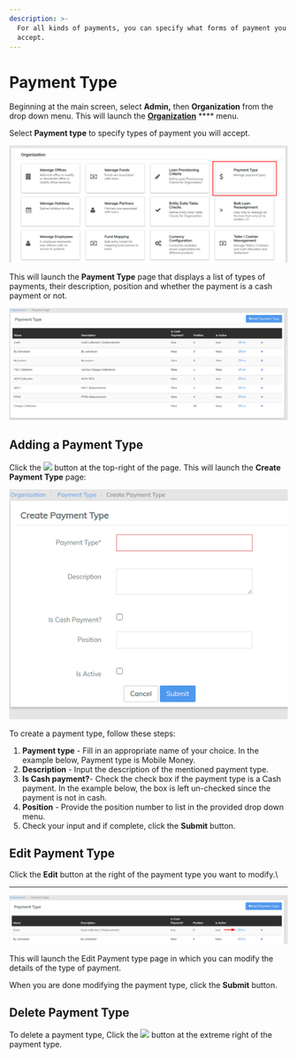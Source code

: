 ```yaml
---
description: >-
  For all kinds of payments, you can specify what forms of payment you will
  accept.
---
```


# Payment Type

Beginning at the main screen, select **Admin,** then **Organization** from the drop down menu. This will launch the [**Organization**](./) **** menu.

Select **Payment type** to specify types of payment you will accept.

![](../../../.gitbook/assets/paymtype.png)

This will launch the **Payment Type** page that displays a list of types of payments, their description, position and whether the payment is a cash payment or not.

![](../../../.gitbook/assets/pmtlist.png)

## **Adding a Payment Type**

Click the ![](https://mifosforge.jira.com/wiki/download/attachments/90243216/addPaymentIcon.png?version=1\&modificationDate=1553072564907\&cacheVersion=1\&api=v2) button at the top-right of the page. This will launch the **Create Payment Type** page:

![](../../../.gitbook/assets/createpmt.png)

To create a payment type, follow these steps:&#x20;

1. **Payment type** - Fill in an appropriate name of your choice. In the example below, Payment type is Mobile Money.
2. **Description** - Input the description of the mentioned payment type.&#x20;
3. **Is Cash payment?**- Check the check box if the payment type is a Cash payment. In the example below, the box is left un-checked since the payment is not in cash.&#x20;
4. **Position** - Provide the position number to list in the provided drop down menu.&#x20;
5. Check your input and if complete, click the **Submit** button.

## **Edit Payment Type**

Click the **Edit** button at the right of the payment type you want to modify.\
****

![](../../../.gitbook/assets/editpmt.png)

This will launch the Edit Payment type page in which you can modify the details of the type of payment.

When you are done modifying the payment type, click the **Submit** button.

## **Delete Payment Type**

To delete a payment type, Click the ![](https://mifosforge.jira.com/wiki/download/attachments/90243216/deleteIcon.png?version=1\&modificationDate=1553074223207\&cacheVersion=1\&api=v2) button at the extreme right of the payment type.
